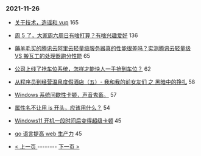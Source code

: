 ### 2021-11-26 
- [关于技术，造谣和 vup](https://www.v2ex.com/t/818099) 165
- [周 5 了，大家周六周日有啥打算？有啥兴趣爱好](https://www.v2ex.com/t/818055) 136
- [薅羊毛买的腾讯云阿里云轻量级服务器真的性能很差吗？实测腾讯云轻量级 VS 搬瓦工的处理器跑分性能](https://www.v2ex.com/t/818105) 65
- [公司上线了抢车位系统，怎样才能快人一手抢到车位？](https://www.v2ex.com/t/818046) 62
- [从程序员到经营温泉度假酒店（五）- 我和我的前女友们 之 黑暗中的挣扎](https://www.v2ex.com/t/818130) 58
- [Windows 系统间歇性卡顿，声音鬼畜。](https://www.v2ex.com/t/818084) 57
- [属性名不让用 is 开头，应该用什么？](https://www.v2ex.com/t/818150) 54
- [Windows11 开机一段时间后变得超级卡顿](https://www.v2ex.com/t/818089) 45
- [go 语言提高 web 生产力](https://www.v2ex.com/t/818157) 45 

- [ < 上一页 ](https://github.com/able8/v2ex-hot-record/blob/master/2021-11-25.md) -------- [ 下一页 > ](https://github.com/able8/v2ex-hot-record/blob/master/2021-11-27.md)